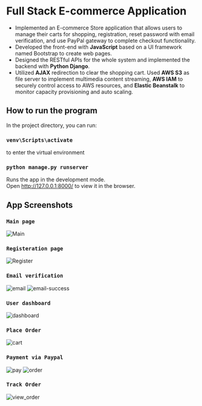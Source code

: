 # Full Stack E-commerce Application

+	Implemented an E-commerce Store application that allows users to manage their carts for shopping, registration, reset password with email verification, and use PayPal gateway to complete checkout functionality.
+	Developed the front-end with <b>JavaScript</b> based on a UI framework named Bootstrap to create web pages. 
+	Designed the RESTful APIs for the whole system and implemented the backend with <b>Python Django</b>.
+	Utilized <b>AJAX</b> redirection to clear the shopping cart. Used <b>AWS S3</b> as file server to implement multimedia content streaming, <b>AWS IAM</b> to securely control access to AWS resources, and <b>Elastic Beanstalk</b> to monitor capacity provisioning and auto scaling.

## How to run the program

In the project directory, you can run:
### `venv\Scripts\activate`
to enter the virtual environment
### `python manage.py runserver`

Runs the app in the development mode.\
Open http://127.0.0.1:8000/ to view it in the browser.

## App Screenshots

### `Main page`

![Main](https://user-images.githubusercontent.com/99145834/208296166-bff726db-89d0-4e75-9861-13c49eabb916.JPG)

### `Registeration page`
![Register](https://user-images.githubusercontent.com/99145834/208296198-c913f378-dda6-4597-8c05-8aee613a42dd.JPG)

### `Email verification`
![email](https://user-images.githubusercontent.com/99145834/208296221-fc805db8-372a-4fe4-89bb-d43c505a2839.JPG)
![email-success](https://user-images.githubusercontent.com/99145834/208296224-5a13d3a8-9fb5-4e3a-95a8-9de62a0a9c67.JPG)

### `User dashboard`
![dashboard](https://user-images.githubusercontent.com/99145834/208296268-1d797b44-0689-4b42-bdc2-712be157c2f9.JPG)

### `Place Order`
![cart](https://user-images.githubusercontent.com/99145834/208296284-45650dad-e9ab-4d84-9414-3e37c54209cc.JPG)

### `Payment via Paypal`
![pay](https://user-images.githubusercontent.com/99145834/208296292-d01e1faf-3efa-4ec3-ac51-b36952ba811b.JPG)
![order](https://user-images.githubusercontent.com/99145834/208296299-a3f17c27-0390-4907-9b3a-aa0fec30c9ab.JPG)

### `Track Order`
![view_order](https://user-images.githubusercontent.com/99145834/208296342-c372ef28-4ce6-41ca-8a31-ffac57a0852f.JPG)
